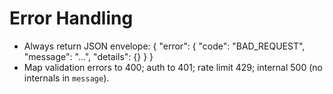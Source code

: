 # Error Handling
- Always return JSON envelope:
  { "error": { "code": "BAD_REQUEST", "message": "…", "details": {} } }
- Map validation errors to 400; auth to 401; rate limit 429; internal 500 (no internals in `message`).
